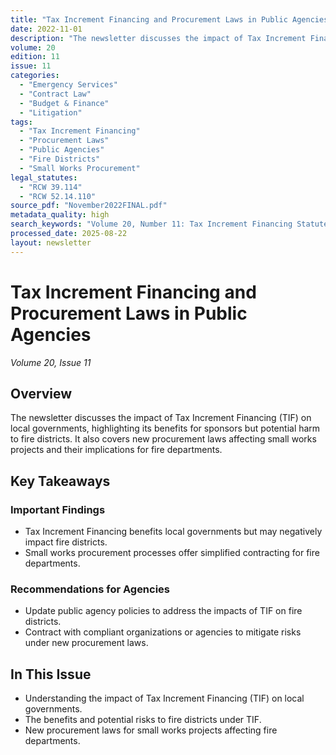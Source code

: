 ```yaml
---
title: "Tax Increment Financing and Procurement Laws in Public Agencies"
date: 2022-11-01
description: "The newsletter discusses the impact of Tax Increment Financing (TIF) on local governments, highlighting its benefits for sponsors but potential harm to fire districts. It also covers new procurement laws affecting small works projects and their implications for fire departments."
volume: 20
edition: 11
issue: 11
categories:
  - "Emergency Services"
  - "Contract Law"
  - "Budget & Finance"
  - "Litigation"
tags:
  - "Tax Increment Financing"
  - "Procurement Laws"
  - "Public Agencies"
  - "Fire Districts"
  - "Small Works Procurement"
legal_statutes:
  - "RCW 39.114"
  - "RCW 52.14.110"
source_pdf: "November2022FINAL.pdf"
metadata_quality: high
search_keywords: "Volume 20, Number 11: Tax Increment Financing Statute, Responsible Bidder Column, Small Works Procurement Process, Public Agencies, Fire Districts, Tax Impact Analysis..."
processed_date: 2025-08-22
layout: newsletter
---
```


# Tax Increment Financing and Procurement Laws in Public Agencies

*Volume 20, Issue 11*

## Overview

The newsletter discusses the impact of Tax Increment Financing (TIF) on local governments, highlighting its benefits for sponsors but potential harm to fire districts. It also covers new procurement laws affecting small works projects and their implications for fire departments.

## Key Takeaways

### Important Findings

- Tax Increment Financing benefits local governments but may negatively impact fire districts.
- Small works procurement processes offer simplified contracting for fire departments.

### Recommendations for Agencies

- Update public agency policies to address the impacts of TIF on fire districts.
- Contract with compliant organizations or agencies to mitigate risks under new procurement laws.

## In This Issue

- Understanding the impact of Tax Increment Financing (TIF) on local governments.
- The benefits and potential risks to fire districts under TIF.
- New procurement laws for small works projects affecting fire departments.

